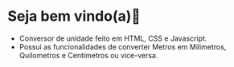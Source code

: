 # Seja bem vindo(a)🤩
- Conversor de unidade feito em HTML, CSS e Javascript.
- Possui as funcionalidades de converter Metros em Milimetros, Quilometros e Centimetros ou vice-versa.